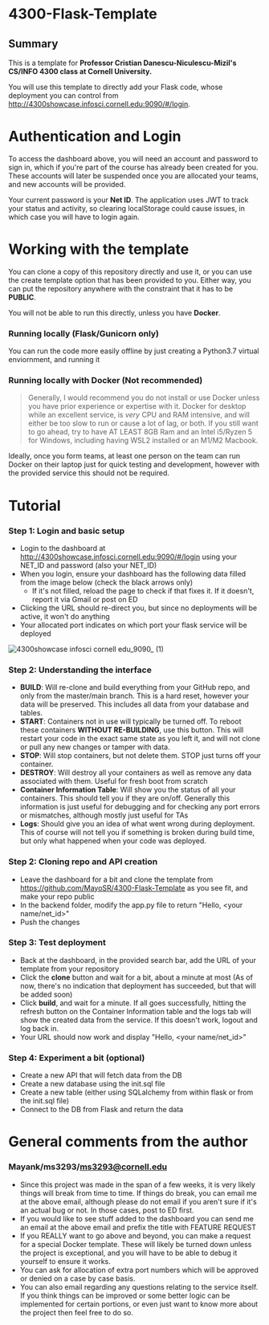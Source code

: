 # 4300-Flask-Template

## Summary

This is a template for **Professor Cristian Danescu-Niculescu-Mizil's CS/INFO 4300 class at Cornell University.**

You will use this template to directly add your Flask code, whose deployment you can control from http://4300showcase.infosci.cornell.edu:9090/#/login. 

# Authentication and Login

To access the dashboard above, you will need an account and password to sign in, which if you're part of the course has already been created for you. These accounts will later be suspended once you are allocated your teams, and new accounts will be provided.

Your current password is your **Net ID**. The application uses JWT to track your status and activity, so clearing localStorage could cause issues, in which case you will have to login again.

# Working with the template

You can clone a copy of this repository directly and use it, or you can use the create template option that has been provided to you. Either way, you can put the repository anywhere with the constraint that it has to be **PUBLIC**. 

You will not be able to run this directly, unless you have **Docker**. 

### Running locally (Flask/Gunicorn only)

You can run the code more easily offline by just creating a Python3.7 virtual enviornment, and running it 

### Running locally with Docker (Not recommended)

> Generally, I would recommend you do not install or use Docker unless you have prior experience or expertise with it. Docker for desktop while an excellent service, is _very_ CPU and RAM intensive, and will either be too slow to run or cause a lot of lag, or both. If you still want to go ahead, try to have AT LEAST 8GB Ram and an Intel i5/Ryzen 5 for Windows, including having WSL2 installed or an M1/M2 Macbook. 

Ideally, once you form teams, at least one person on the team can run Docker on their laptop just for quick testing and development, however with the provided service this should not be required.

# Tutorial

### Step 1: Login and basic setup

- Login to the dashboard at http://4300showcase.infosci.cornell.edu:9090/#/login using your NET_ID and password (also your NET_ID)
- When you login, ensure your dashboard has the following data filled from the image below (check the black arrows only)
  - If it's not filled, reload the page to check if that fixes it. If it doesn't, report it via Gmail or post on ED
- Clicking the URL should re-direct you, but since no deployments will be active, it won't do anything
- Your allocated port indicates on which port your flask service will be deployed

![4300showcase infosci cornell edu_9090_ (1)](https://user-images.githubusercontent.com/55399795/223569113-e820125e-29ff-4baa-8a01-3abf22668180.png)

### Step 2: Understanding the interface

- **BUILD**: Will re-clone and build everything from your GitHub repo, and only from the master/main branch. This is a hard reset, however your data will be preserved. This includes all data from your database and tables. 
- **START**: Containers not in use will typically be turned off. To reboot these containers **WITHOUT RE-BUILDING**, use this button. This will restart your code in the exact same state as you left it, and will not clone or pull any new changes or tamper with data.
- **STOP**: Will stop containers, but not delete them. STOP just turns off your container.
- **DESTROY**: Will destroy all your containers as well as remove any data associated with them. Useful for fresh boot from scratch
- **Container Information Table**: Will show you the status of all your containers. This should tell you if they are on/off. Generally this information is just useful for debugging and for checking any port errors or mismatches, although mostly just useful for TAs
- **Logs**: Should give you an idea of what went wrong during deployment. This of course will not tell you if something is broken during build time, but only what happened when your code was deployed. 

### Step 2: Cloning repo and API creation

- Leave the dashboard for a bit and clone the template from https://github.com/MayoSR/4300-Flask-Template as you see fit, and make your repo public
- In the backend folder, modify the app.py file to return "Hello, <your name/net_id>"
- Push the changes

### Step 3: Test deployment

- Back at the dashboard, in the provided search bar, add the URL of your template from your repository
- Click the **clone** button and wait for a bit, about a minute at most (As of now, there's no indication that deployment has succeeded, but that will be added soon)
- Click **build**, and wait for a minute. If all goes successfully, hitting the refresh button on the Container Information table and the logs tab will show the created data from the service. If this doesn't work, logout and log back in.
- Your URL should now work and display "Hello, <your name/net_id>"

### Step 4: Experiment a bit (optional)
- Create a new API that will fetch data from the DB
- Create a new database using the init.sql file
- Create a new table (either using SQLalchemy from within flask or from the init.sql file)
- Connect to the DB from Flask and return the data 

# General comments from the author 
### Mayank/ms3293/ms3293@cornell.edu

- Since this project was made in the span of a few weeks, it is very likely things will break from time to time. If things do break, you can email me at the above email, although please do not email if you aren't sure if it's an actual bug or not. In those cases, post to ED first.
- If you would like to see stuff added to the dashboard you can send me an email at the above email and prefix the title with FEATURE REQUEST
- If you REALLY want to go above and beyond, you can make a request for a special Docker template. These will likely be turned down unless the project is exceptional, and you will have to be able to debug it yourself to ensure it works.
- You can ask for allocation of extra port numbers which will be approved or denied on a case by case basis.
- You can also email regarding any questions relating to the service itself. If you think things can be improved or some better logic can be implemented for certain portions, or even just want to know more about the project then feel free to do so.

